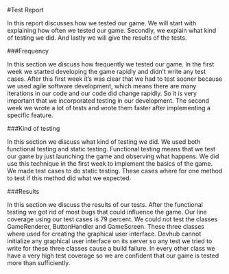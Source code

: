 #Test Report

In this report discusses how we tested our game. We will start with explaining how often we tested our game. Secondly, we explain what kind of testing we did. And lastly we will give the results of the tests.

###Frequency 


In this section we discuss how frequently we tested our game. In the first week we started developing the game rapidly and didn’t write any test cases. After this first week it’s was clear that we had to test sooner because we used agile software development, which means there are many iterations in our code and our code did change rapidly. So it is very important that we incorporated testing in our development. The second week we wrote a lot of tests and wrote them faster after implementing a specific feature. ###Kind of testing
In this section we discuss what kind of testing we did. We used both functional testing and static testing. Functional testing means that we test our game by just launching the game and observing what happens. We did use this technique in the first week to implement the basics of the game.We made test cases to do static testing. These cases where for one method to test if this method did what we expected.###Results
In this section we discuss the results of our tests. After the functional testing we got rid of most bugs that could influence the game. Our line coverage using our test cases is 79 percent. We could not test the classes GameRenderer, ButtonHandler and GameScreen. These three classes where used for creating the graphical user interface. Devhub cannot initialize any graphical user interface on its server so any test we tried to write for these three classes cause a build failure. In every other class we have a very high test coverage so we are confident that our game is tested more than sufficiently.